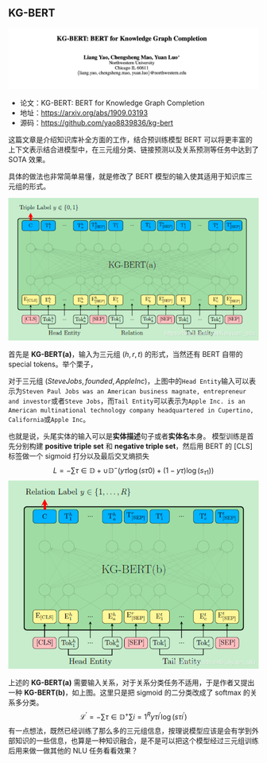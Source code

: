 ## KG-BERT

![](../../../pics/KG-BERT/kg-bert-1.jpeg)

- 论文：KG-BERT: BERT for Knowledge Graph Completion
- 地址：https://arxiv.org/abs/1909.03193
- 源码：https://github.com/yao8839836/kg-bert

这篇文章是介绍知识库补全方面的工作，结合预训练模型 BERT 可以将更丰富的上下文表示结合进模型中，在三元组分类、链接预测以及关系预测等任务中达到了 SOTA 效果。

具体的做法也非常简单易懂，就是修改了 BERT 模型的输入使其适用于知识库三元组的形式。  

![](../../../pics/KG-BERT/kg-bert-2.jpeg)

首先是 **KG-BERT(a)**，输入为三元组 $(h, r, t)$ 的形式，当然还有 BERT 自带的 special tokens。举个栗子，

对于三元组 $(Steve Jobs, founded, Apple Inc)$，上图中的`Head Entity`输入可以表示为`Steven Paul Jobs was an American business magnate, entrepreneur and investor`或者`Steve Jobs`，而`Tail Entity`可以表示为`Apple Inc. is an American multinational technology company headquartered in Cupertino, California`或`Apple Inc`。

也就是说，头尾实体的输入可以是**实体描述**句子或者**实体名**本身。 模型训练是首先分别构建 **positive triple set** 和 **negative triple set**，然后用 BERT 的 [CLS] 标签做一个 sigmoid 打分以及最后交叉熵损失
$$
{L}=-\sum{\tau \in \mathbb{D}+\cup \mathbb{D}^{-}}\left(y{\tau} \log \left(s{\tau 0}\right)+\left(1-y{\tau}\right) \log \left(s_{\tau 1}\right)\right)
$$
![](../../../pics/KG-BERT/kg-bert-3.jpeg)

上述的 **KG-BERT(a)** 需要输入关系，对于关系分类任务不适用，于是作者又提出一种 **KG-BERT(b)**，如上图。这里只是把 sigmoid 的二分类改成了 softmax 的关系多分类。
$$
\mathcal{L}^{\prime}=-\sum{\tau \in \mathbb{D}^{+}} \sum{i=1}^{R} y{\tau i}^{\prime} \log \left(s{\tau i}^{\prime}\right)
$$
有一点想法，既然已经训练了那么多的三元组信息，按理说模型应该是会有学到外部知识的一些信息，也算是一种知识融合，是不是可以把这个模型经过三元组训练后用来做一做其他的 NLU 任务看看效果？

